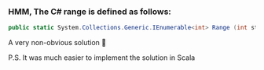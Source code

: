 ### HMM, The C# range is defined as follows:

```c#
public static System.Collections.Generic.IEnumerable<int> Range (int start, int count);
```

A very non-obvious solution :thinking:

P.S. It was much easier to implement the solution in Scala